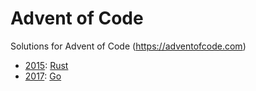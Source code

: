 # Advent of Code

Solutions for Advent of Code (https://adventofcode.com)

- [2015](../../tree/master/2015/day): [Rust](https://www.rust-lang.org/)
- [2017](../../tree/master/2017/day): [Go](https://golang.org/)